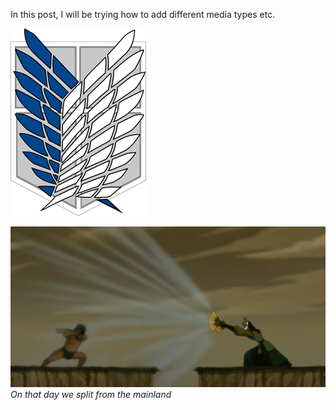 In this post, I will be trying how to add different media types etc. 

![Wings of Freedom](../mediafiles/imagetest/wingsoffreedom.png)

![Avatar Kyoshi](../mediafiles/imagetest/kyoshi2.webp)
*On that day we split from the mainland*